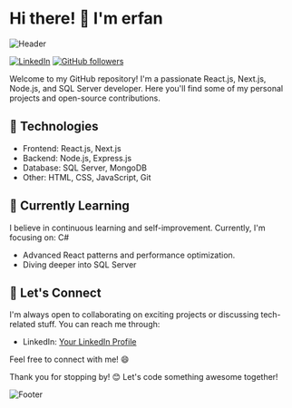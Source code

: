 # Hi there! 👋 I'm erfan 

![Header](https://github.com/yourusername/yourusername/blob/main/assets/header.gif)


[![LinkedIn](https://img.shields.io/badge/LinkedIn-Connect-blue)](https://www.linkedin.com/in/erfan-eslami-351492228//)
[![GitHub followers](https://img.shields.io/github/followers/erfaneslami.svg?style=social&label=Follow&maxAge=2592000)](https://github.com/erfaneslami?tab=followers)

Welcome to my GitHub repository! I'm a passionate React.js, Next.js, Node.js, and SQL Server developer. Here you'll find some of my personal projects and open-source contributions.

## 🚀 Technologies

- Frontend: React.js, Next.js
- Backend: Node.js, Express.js
- Database: SQL Server, MongoDB
- Other: HTML, CSS, JavaScript, Git


## 🌱 Currently Learning

I believe in continuous learning and self-improvement. Currently, I'm focusing on: C# 

- Advanced React patterns and performance optimization.
- Diving deeper into SQL Server

## 🤝 Let's Connect

I'm always open to collaborating on exciting projects or discussing tech-related stuff. You can reach me through:

- LinkedIn: [Your LinkedIn Profile](https://www.linkedin.com/in//](https://www.linkedin.com/in/erfan-eslami-351492228/))


Feel free to connect with me! 😄


Thank you for stopping by! 😊 Let's code something awesome together!

![Footer](https://github.com/erfaneslami/erfaneslami/blob/main/assets/footer.svg)

